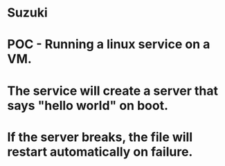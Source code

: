 # Suzuki
# POC - Running a linux service on a VM.
# The service will create a server that says "hello world" on boot.
# If the server breaks, the file will restart automatically on failure.
